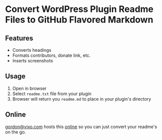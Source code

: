 Convert WordPress Plugin Readme Files to GitHub Flavored Markdown
==================================================================

Features
--------

* Converts headings
* Formats contributors, donate link, etc.
* Inserts screenshots

Usage
-----

1. Open in browser
2. Select `readme.txt` file from your plugin
3. Browser will return you `readme.md` to place in your plugin's directory

Online
------

gordon@vixo.com hosts this [online](http://wordpress-markdown-to-github-markdown.com/) so you can just convert your readme's on the go.